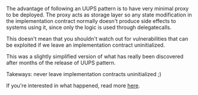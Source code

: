The advantage of following an UUPS pattern is to have very minimal proxy to be deployed. The proxy acts as storage layer so any state modification in the implementation contract normally doesn't produce side effects to systems using it, since only the logic is used through delegatecalls.

This doesn't mean that you shouldn't watch out for vulnerabilities that can be exploited if we leave an implementation contract uninitialized.

This was a slightly simplified version of what has really been discovered after months of the release of UUPS pattern. 

Takeways: never leave implementation contracts uninitialized ;) 

If you're interested in what happened, read more [here](https://forum.openzeppelin.com/t/uupsupgradeable-vulnerability-post-mortem/15680).
